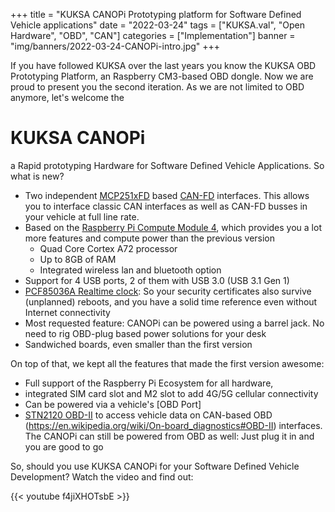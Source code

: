 +++
title = "KUKSA CANOPi Prototyping platform for Software Defined Vehicle applications"
date = "2022-03-24"
tags = ["KUKSA.val", "Open Hardware", "OBD", "CAN"]
categories = ["Implementation"]
banner = "img/banners/2022-03-24-CANOPi-intro.jpg"
+++


If you have followed  KUKSA over the last years you know the KUKSA OBD Prototyping Platform, an Raspberry CM3-based OBD dongle. Now we are proud to present you the second iteration. As we are not limited to OBD anymore, let's welcome the

# KUKSA CANOPi 

a Rapid prototyping Hardware for Software Defined Vehicle Applications. So what is new?
 * Two independent [MCP251xFD](https://www.microchip.com/en-us/product/MCP2518FD) based [CAN-FD](https://en.wikipedia.org/wiki/CAN_FD) interfaces. This allows you to interface classic CAN interfaces as well as CAN-FD busses in your vehicle at full line rate.
 * Based on the [Raspberry Pi Compute Module 4](https://www.raspberrypi.com/products/compute-module-4), which provides you a lot more features and compute power than the previous version
    * Quad Core Cortex A72 processor
    * Up to 8GB of RAM
    * Integrated wireless lan and bluetooth option
 * Support for 4 USB ports, 2 of them with USB 3.0 (USB 3.1 Gen 1)
 * [PCF85036A Realtime clock](https://www.nxp.com/products/peripherals): So your security certificates also survive (unplanned) reboots, and you have a solid time reference even without Internet connectivity
 * Most requested feature: CANOPi can be powered using a barrel jack. No need to rig OBD-plug based power solutions for your desk
 * Sandwiched boards, even smaller than the first version

On top of that, we kept all the features that made the first version awesome:

 * Full support of the Raspberry Pi Ecosystem for all hardware‚
 * integrated SIM card slot and M2 slot to add 4G/5G cellular connectivity
 * Can be powered via a vehicle's [OBD Port] 
 * [STN2120 OBD-II](https://www.obdsol.com/solutions/chips/stn2120/) to access vehicle data on CAN-based OBD (https://en.wikipedia.org/wiki/On-board_diagnostics#OBD-II) interfaces. The CANOPi can still be powered from OBD as well: Just plug it in and you are good to go
 

So, should you use KUKSA CANOPi for your Software Defined Vehicle Development? Watch the video and find out:

{{< youtube f4jiXHOTsbE >}}
